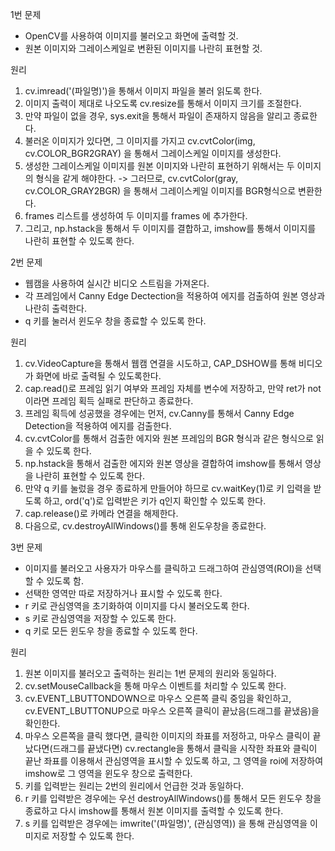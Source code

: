 1번
문제
* OpenCV를 사용하여 이미지를 불러오고 화면에 출력할 것.
* 원본 이미지와 그레이스케일로 변환된 이미지를 나란히 표현할 것.

원리
1. cv.imread('(파일명)')을 통해서 이미지 파일을 불러 읽도록 한다.
2. 이미지 출력이 제대로 나오도록 cv.resize를 통해서 이미지 크기를 조절한다.
3. 만약 파일이 없을 경우, sys.exit을 통해서 파일이 존재하지 않음을 알리고 종료한다.
4. 불러온 이미지가 있다면, 그 이미지를 가지고 cv.cvtColor(img, cv.COLOR_BGR2GRAY) 을 통해서 그레이스케일 이미지를 생성한다.
5. 생성한 그레이스케일 이미지를 원본 이미지와 나란히 표현하기 위해서는 두 이미지의 형식을 같게 해야한다.
   -> 그러므로, cv.cvtColor(gray, cv.COLOR_GRAY2BGR) 을 통해서 그레이스케일 이미지를 BGR형식으로 변환한다.
6. frames 리스트를 생성하여 두 이미지를 frames 에 추가한다.
7. 그리고, np.hstack을 통해서 두 이미지를 결합하고, imshow를 통해서 이미지를 나란히 표현할 수 있도록 한다.

2번
문제
* 웹캠을 사용하여 실시간 비디오 스트림을 가져온다.
* 각 프레임에서 Canny Edge Dectection을 적용하여 에지를 검출하여 원본 영상과 나란히 출력한다.
* q 키를 눌러서 윈도우 창을 종료할 수 있도록 한다.
  
원리
1. cv.VideoCapture을 통해서 웹캠 연결을 시도하고, CAP_DSHOW를 통해 비디오가 화면에 바로 출력될 수 있도록한다.
2. cap.read()로 프레임 읽기 여부와 프레임 자체를 변수에 저장하고, 만약 ret가 not이라면 프레임 획득 실패로 판단하고 종료한다.
3. 프레임 획득에 성공했을 경우에는 먼저, cv.Canny를 통해서 Canny Edge Detection을 적용하여 에지를 검출한다.
4. cv.cvtColor를 통해서 검출한 에지와 원본 프레임의 BGR 형식과 같은 형식으로 읽을 수 있도록 한다.
5. np.hstack을 통해서 검출한 에지와 원본 영상을 결합하여 imshow를 통해서 영상을 나란히 표현할 수 있도록 한다.
6. 만약 q 키를 눌렀을 경우 종료하게 만들어야 하므로 cv.waitKey(1)로 키 입력을 받도록 하고, ord('q')로 입력받은 키가 q인지 확인할 수 있도록 한다.
7. cap.release()로 카메라 연결을 해제한다.
8. 다음으로, cv.destroyAllWindows()를 통해 왼도우창을 종료한다.

3번
문제
* 이미지를 불러오고 사용자가 마우스를 클릭하고 드래그하여 관심영역(ROI)을 선택할 수 있도록 함.
* 선택한 영역만 따로 저장하거나 표시할 수 있도록 한다.
* r 키로 관심영역을 초기화하여 이미지를 다시 불러오도록 한다.
* s 키로 관심영역을 저장할 수 있도록 한다.
* q 키로 모든 윈도우 창을 종료할 수 있도록 한다.

원리
1. 원본 이미지를 불러오고 출력하는 원리는 1번 문제의 원리와 동일하다.
2. cv.setMouseCallback을 통해 마우스 이벤트를 처리할 수 있도록 한다.
3. cv.EVENT_LBUTTONDOWN으로 마우스 오른쪽 클릭 중임을 확인하고, cv.EVENT_LBUTTONUP으로 마우스 오른쪽 클릭이 끝났음(드래그를 끝냈음)을 확인한다.
4. 마우스 오른쪽을 클릭 했다면, 클릭한 이미지의 좌표를 저정하고, 마우스 클릭이 끝났다면(드래그를 끝냈다면) cv.rectangle을 통해서 클릭을 시작한 좌표와 클릭이 끝난 좌표를 이용해서 관심영역을 표시할 수 있도록 하고,
   그 영역을 roi에 저장하여 imshow로 그 영역을 윈도우 창으로 출력한다.
5. 키를 입력받는 원리는 2번의 원리에서 언급한 것과 동일하다.
6. r 키를 입력받은 경우에는 우선 destroyAllWindows()를 통해서 모든 윈도우 창을 종료하고 다시 imshow를 통해서 원본 이미지를 출력할 수 있도록 한다.
7. s 키를 입력받은 경우에는 imwrite('(파일명)', (관심영역)) 을 통해 관심영역을 이미지로 저장할 수 있도록 한다.
   
